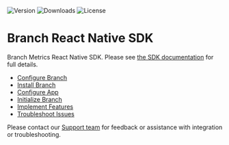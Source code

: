 ![Version](https://img.shields.io/npm/v/react-native-branch)
![Downloads](https://img.shields.io/npm/dm/react-native-branch)
![License](https://img.shields.io/npm/l/react-native-branch)

[Configure Branch]: https://help.branch.io/developers-hub/docs/react-native#section-configure-branch
[Install Branch]: https://help.branch.io/developers-hub/docs/react-native#section-install-branch
[Configure App]: https://help.branch.io/developers-hub/docs/react-native#section-configure-app
[Initialize Branch]: https://help.branch.io/developers-hub/docs/react-native#section-initialize-branch
[Implement Features]: https://help.branch.io/developers-hub/docs/react-native#section-implement-features
[Troubleshoot Issues]: https://help.branch.io/developers-hub/docs/react-native#section-troubleshoot-issues

# Branch React Native SDK

Branch Metrics React Native SDK. Please see
[the SDK documentation](https://help.branch.io/developers-hub/docs/react-native)
for full details.

- [Configure Branch]
- [Install Branch]
- [Configure App]
- [Initialize Branch]
- [Implement Features]
- [Troubleshoot Issues]

Please contact our [Support team](https://help.branch.io/using-branch/page/submit-a-ticket) for feedback or assistance with integration or
troubleshooting.
